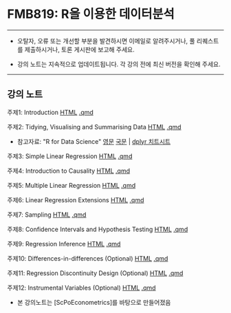 # FMB819: R을 이용한 데이터분석

---

- 오탈자, 오류 또는 개선할 부분을 발견하시면 이메일로 알려주시거나, 풀 리퀘스트를 제출하시거나, 토론 게시판에 보고해 주세요.

- 강의 노트는 지속적으로 업데이트됩니다. 각 강의 전에 최신 버전을 확인해 주세요.

---

## 강의 노트 


주제1: 
  Introduction 
    [HTML](https://raw.githack.com/chung-jiwoong/FMB819-Slides/refs/heads/main/chapter_intro/chapter_intro.html)
    [.qmd](https://github.com/chung-jiwoong/FMB819-Slides/blob/main/chapter_intro/chapter_intro.qmd)
    
    
주제2: 
  Tidying, Visualising and Summarising Data 
    [HTML](https://raw.githack.com/chung-jiwoong/FMB819-Slides/refs/heads/main/chapter_tidy/chapter_tidy.html)
    [.qmd](https://github.com/chung-jiwoong/FMB819-Slides/blob/main/chapter_tidy/chapter_tidy.qmd) 

  - 참고자료: "R for Data Science" [영문](https://r4ds.had.co.nz/transform.html) [국문](https://bookdown.org/sulgi/r4ds/) | [dplyr 치트시트](https://github.com/rstudio/cheatsheets/blob/master/data-transformation.pdf)
    
주제3:
  Simple Linear Regression 
    [HTML](https://raw.githack.com/chung-jiwoong/FMB819-Slides/refs/heads/main/chapter_slr/chapter_slr.html)
    [.qmd](https://github.com/chung-jiwoong/FMB819-Slides/blob/main/chapter_slr/chapter_slr.qmd)
  
주제4:
  Introduction to Causality
    [HTML](https://raw.githack.com/chung-jiwoong/FMB819-Slides/refs/heads/main/chapter_causality/chapter_causality.html)
    [.qmd](https://github.com/chung-jiwoong/FMB819-Slides/blob/main/chapter_causality/chapter_causality.qmd)
    
주제5:
  Multiple Linear Regression
    [HTML](https://raw.githack.com/chung-jiwoong/FMB819-Slides/refs/heads/main/chapter_mlr/chapter_mlr.html)
    [.qmd](https://github.com/chung-jiwoong/FMB819-Slides/blob/main/chapter_mlr/chapter_mlr.qmd)
    
주제6:
  Linear Regression Extensions 
    [HTML](https://raw.githack.com/chung-jiwoong/FMB819-Slides/refs/heads/main/chapter_regext/chapter_regext.html)
    [.qmd](https://github.com/chung-jiwoong/FMB819-Slides/blob/main/chapter_regext/chapter_regext.qmd)
    
주제7:
  Sampling
    [HTML](https://raw.githack.com/chung-jiwoong/FMB819-Slides/refs/heads/main/chapter_sampling/chapter_sampling.html)
    [.qmd](https://github.com/chung-jiwoong/FMB819-Slides/blob/main/chapter_sampling/chapter_sampling.qmd)
    
주제8:
  Confidence Intervals and Hypothesis Testing
    [HTML](https://raw.githack.com/chung-jiwoong/FMB819-Slides/refs/heads/main/chapter_ci_hyptest/chapter_ci_hyptest.html)
    [.qmd](https://github.com/chung-jiwoong/FMB819-Slides/blob/main/chapter_ci_hyptest/chapter_ci_hyptest.qmd)
    
주제9:
  Regression Inference 
    [HTML](https://raw.githack.com/chung-jiwoong/FMB819-Slides/refs/heads/main/reg_inference/reg_inference.html)
    [.qmd](https://github.com/chung-jiwoong/FMB819-Slides/blob/main/reg_inference/reg_inference.qmd)
    
주제10:
  Differences-in-differences (Optional)
    [HTML](https://raw.githack.com/chung-jiwoong/FMB819-Slides/refs/heads/main/chapter_did/chapter_did.html)
    [.qmd](https://github.com/chung-jiwoong/FMB819-Slides/blob/main/chapter_did/chapter_did.qmd)
    
주제11:
  Regression Discontinuity Design (Optional)
    [HTML](https://raw.githack.com/chung-jiwoong/FMB819-Slides/refs/heads/main/chapter_rdd/chapter_rdd.html)
    [.qmd](https://github.com/chung-jiwoong/FMB819-Slides/blob/main/chapter_rdd/chapter_rdd.qmd)
    
주제12:
  Instrumental Variables (Optional)
    [HTML](https://raw.githack.com/chung-jiwoong/FMB819-Slides/refs/heads/main/chapter_iv/chapter_iv.html)
    [.qmd](https://github.com/chung-jiwoong/FMB819-Slides/blob/main/chapter_iv/chapter_iv.qmd)
  

  
  
  
- 본 강의노트는 [ScPoEconometrics]를 바탕으로 만들어졌음


